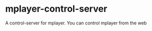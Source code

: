 mplayer-control-server
======================

A control-server for mplayer. You can control mplayer from the web
